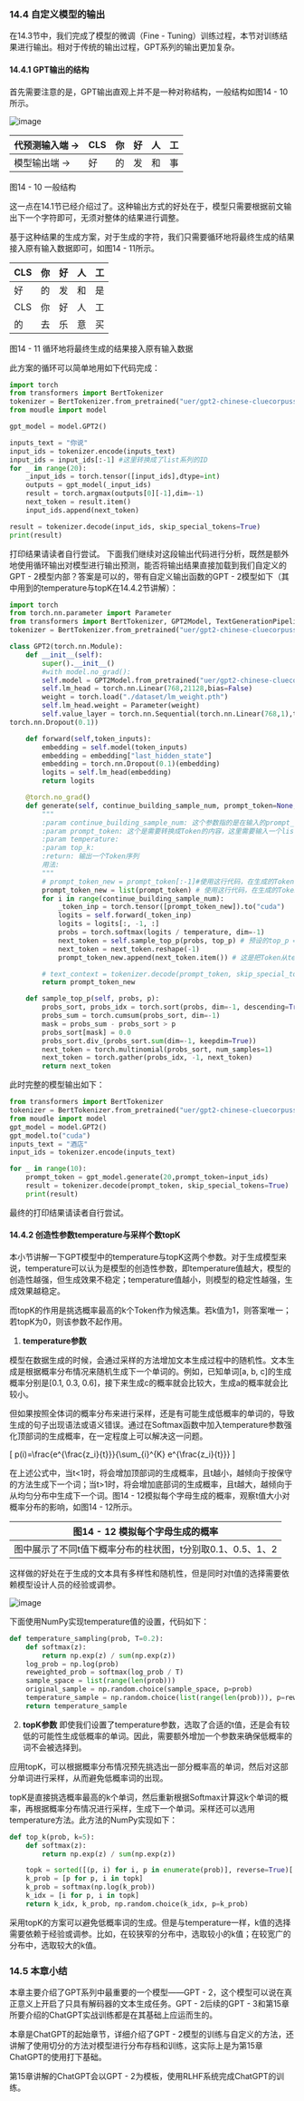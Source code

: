 ### 14.4 自定义模型的输出
在14.3节中，我们完成了模型的微调（Fine - Tuning）训练过程，本节对训练结果进行输出。相对于传统的输出过程，GPT系列的输出更加复杂。

#### 14.4.1 GPT输出的结构
首先需要注意的是，GPT输出直观上并不是一种对称结构，一般结构如图14 - 10所示。

![image](https://github.com/user-attachments/assets/d6dbdcb8-8404-477a-b771-e8bd457392f8)


| 代预测输入端 -> | CLS | 你 | 好 | 人 | 工 |
| ---- | ---- | ---- | ---- | ---- | ---- |
| 模型输出端 -> | 好 | 的 | 发 | 和 | 事 | 智 |

图14 - 10 一般结构

这一点在14.1节已经介绍过了。这种输出方式的好处在于，模型只需要根据前文输出下一个字符即可，无须对整体的结果进行调整。

基于这种结果的生成方案，对于生成的字符，我们只需要循环地将最终生成的结果接入原有输入数据即可，如图14 - 11所示。

| CLS | 你 | 好 | 人 | 工 |
| ---- | ---- | ---- | ---- | ---- |
| 好 | 的 | 发 | 和 | 是 | 智 |
| CLS | 你 | 好 | 人 | 工 | 智 |
| 的 | 去 | 乐 | 意 | 买 | 法 | 能 |

图14 - 11 循环地将最终生成的结果接入原有输入数据

此方案的循环可以简单地用如下代码完成：
```python
import torch
from transformers import BertTokenizer
tokenizer = BertTokenizer.from_pretrained("uer/gpt2-chinese-cluecorpussmall")
from moudle import model

gpt_model = model.GPT2()

inputs_text = "你说"
input_ids = tokenizer.encode(inputs_text)
input_ids = input_ids[:-1] #这里转换成了list系列的ID
for _ in range(20):
    _input_ids = torch.tensor([input_ids],dtype=int)
    outputs = gpt_model(_input_ids)
    result = torch.argmax(outputs[0][-1],dim=-1)
    next_token = result.item()
    input_ids.append(next_token)

result = tokenizer.decode(input_ids, skip_special_tokens=True)
print(result)
```
打印结果请读者自行尝试。
下面我们继续对这段输出代码进行分析，既然是额外地使用循环输出对模型进行输出预测，能否将输出结果直接加载到我们自定义的GPT - 2模型内部？答案是可以的，带有自定义输出函数的GPT - 2模型如下（其中用到的temperature与topK在14.4.2节讲解）：
```python
import torch
from torch.nn.parameter import Parameter
from transformers import BertTokenizer, GPT2Model, TextGenerationPipeline
tokenizer = BertTokenizer.from_pretrained("uer/gpt2-chinese-cluecorpussmall")

class GPT2(torch.nn.Module):
    def __init__(self):
        super().__init__()
        #with model.no_grad():
        self.model = GPT2Model.from_pretrained("uer/gpt2-chinese-cluecorpussmall")
        self.lm_head = torch.nn.Linear(768,21128,bias=False)
        weight = torch.load("./dataset/lm_weight.pth")
        self.lm_head.weight = Parameter(weight)
        self.value_layer = torch.nn.Sequential(torch.nn.Linear(768,1),torch.nn.Tanh(),
torch.nn.Dropout(0.1))

    def forward(self,token_inputs):
        embedding = self.model(token_inputs)
        embedding = embedding["last_hidden_state"]
        embedding = torch.nn.Dropout(0.1)(embedding)
        logits = self.lm_head(embedding)
        return logits

    @torch.no_grad()
    def generate(self, continue_building_sample_num, prompt_token=None, temperature=1., top_p=0.95):
        """
        :param continue_building_sample_num: 这个参数指的是在输入的prompt_token后再输出多少个字符
        :param prompt_token: 这个是需要转换成Token的内容，这里需要输入一个list
        :param temperature: 
        :param top_k: 
        :return: 输出一个Token序列
        用法:
        """
        # prompt_token_new = prompt_token[:-1]#使用这行代码，在生成的Token中没有102分隔符
        prompt_token_new = list(prompt_token) # 使用这行代码，在生成的Token中包含102分隔符
        for i in range(continue_building_sample_num):
            _token_inp = torch.tensor([prompt_token_new]).to("cuda")
            logits = self.forward(_token_inp)
            logits = logits[:, -1, :]
            probs = torch.softmax(logits / temperature, dim=-1)
            next_token = self.sample_top_p(probs, top_p) # 预设的top_p = 0.95
            next_token = next_token.reshape(-1)
            prompt_token_new.append(next_token.item()) # 这是把Token从tensor转换成普通char, tensor -> list

        # text_context = tokenizer.decode(prompt_token, skip_special_tokens=True)
        return prompt_token_new

    def sample_top_p(self, probs, p):
        probs_sort, probs_idx = torch.sort(probs, dim=-1, descending=True)
        probs_sum = torch.cumsum(probs_sort, dim=-1)
        mask = probs_sum - probs_sort > p
        probs_sort[mask] = 0.0
        probs_sort.div_(probs_sort.sum(dim=-1, keepdim=True))
        next_token = torch.multinomial(probs_sort, num_samples=1)
        next_token = torch.gather(probs_idx, -1, next_token)
        return next_token
```
此时完整的模型输出如下：
```python
from transformers import BertTokenizer
tokenizer = BertTokenizer.from_pretrained("uer/gpt2-chinese-cluecorpussmall")
from moudle import model
gpt_model = model.GPT2()
gpt_model.to("cuda")
inputs_text = "酒店"
input_ids = tokenizer.encode(inputs_text)

for _ in range(10):
    prompt_token = gpt_model.generate(20,prompt_token=input_ids)
    result = tokenizer.decode(prompt_token, skip_special_tokens=True)
    print(result)
```
最终的打印结果请读者自行尝试。

#### 14.4.2 创造性参数temperature与采样个数topK

本小节讲解一下GPT模型中的temperature与topK这两个参数。对于生成模型来说，temperature可以认为是模型的创造性参数，即temperature值越大，模型的创造性越强，但生成效果不稳定；temperature值越小，则模型的稳定性越强，生成效果越稳定。

而topK的作用是挑选概率最高的k个Token作为候选集。若k值为1，则答案唯一；若topK为0，则该参数不起作用。

1. **temperature参数**

模型在数据生成的时候，会通过采样的方法增加文本生成过程中的随机性。文本生成是根据概率分布情况来随机生成下一个单词的。例如，已知单词[a, b, c]的生成概率分别是[0.1, 0.3, 0.6]，接下来生成c的概率就会比较大，生成a的概率就会比较小。

但如果按照全体词的概率分布来进行采样，还是有可能生成低概率的单词的，导致生成的句子出现语法或语义错误。通过在Softmax函数中加入temperature参数强化顶部词的生成概率，在一定程度上可以解决这一问题。

\[ p(i)=\frac{e^{\frac{z_i}{t}}}{\sum_{i}^{K} e^{\frac{z_i}{t}}} \]

在上述公式中，当t<1时，将会增加顶部词的生成概率，且t越小，越倾向于按保守的方法生成下一个词；当t>1时，将会增加底部词的生成概率，且t越大，越倾向于从均匀分布中生成下一个词。图14 - 12模拟每个字母生成的概率，观察t值大小对概率分布的影响，如图14 - 12所示。

|图14 - 12 模拟每个字母生成的概率|
|----|
| 图中展示了不同t值下概率分布的柱状图，t分别取0.1、0.5、1、2  |


这样做的好处在于生成的文本具有多样性和随机性，但是同时对t值的选择需要依赖模型设计人员的经验或调参。

![image](https://github.com/user-attachments/assets/a07975d1-bfd0-4e08-bdc6-6902c9aa1b79)


下面使用NumPy实现temperature值的设置，代码如下：
```python
def temperature_sampling(prob, T=0.2):
    def softmax(z):
        return np.exp(z) / sum(np.exp(z))
    log_prob = np.log(prob)
    reweighted_prob = softmax(log_prob / T)
    sample_space = list(range(len(prob)))
    original_sample = np.random.choice(sample_space, p=prob)
    temperature_sample = np.random.choice(list(range(len(prob))), p=reweighted_prob)
    return temperature_sample
```
2. **topK参数**
即使我们设置了temperature参数，选取了合适的t值，还是会有较低的可能性生成低概率的单词。因此，需要额外增加一个参数来确保低概率的词不会被选择到。

应用topK，可以根据概率分布情况预先挑选出一部分概率高的单词，然后对这部分单词进行采样，从而避免低概率词的出现。

topK是直接挑选概率最高的k个单词，然后重新根据Softmax计算这k个单词的概率，再根据概率分布情况进行采样，生成下一个单词。采样还可以选用temperature方法。此方法的NumPy实现如下：
```python
def top_k(prob, k=5):
    def softmax(z):
        return np.exp(z) / sum(np.exp(z))

    topk = sorted([(p, i) for i, p in enumerate(prob)], reverse=True)[:k]
    k_prob = [p for p, i in topk]
    k_prob = softmax(np.log(k_prob))
    k_idx = [i for p, i in topk]
    return k_idx, k_prob, np.random.choice(k_idx, p=k_prob)
```
采用topK的方案可以避免低概率词的生成。但是与temperature一样，k值的选择需要依赖于经验或调参。比如，在较狭窄的分布中，选取较小的k值；在较宽广的分布中，选取较大的k值。

### 14.5 本章小结

本章主要介绍了GPT系列中最重要的一个模型——GPT - 2，这个模型可以说在真正意义上开启了只具有解码器的文本生成任务。GPT - 2后续的GPT - 3和第15章所要介绍的ChatGPT实战训练都是在其基础上应运而生的。

本章是ChatGPT的起始章节，详细介绍了GPT - 2模型的训练与自定义的方法，还讲解了使用切分的方法对模型进行分布存档和训练，这实际上是为第15章ChatGPT的使用打下基础。

第15章讲解的ChatGPT会以GPT - 2为模板，使用RLHF系统完成ChatGPT的训练。 

